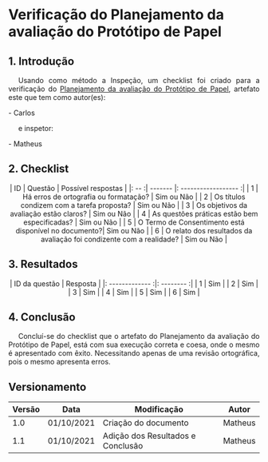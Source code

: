 # Verificação do Planejamento da avaliação do Protótipo de Papel

## 1. Introdução
<p style="text-indent: 20px; text-align: justify">
Usando como método a Inspeção, um checklist foi criado para a verificação do <a href="https://interacao-humano-computador.github.io/2021.1-Detran-DF/analiseRequisitos/guiaDeEstilo/" target="_blank">Planejamento da avaliação do Protótipo de Papel</a>, artefato este que tem como autor(es):
</p>
- Carlos
<p style="text-indent: 20px; text-align: justify">
e inspetor:
</p>
- Matheus

## 2. Checklist

<center>

| ID | Questão | Possível respostas |
|: -- :| ------- |: ------------------ :|
| 1 | Há erros de ortografia ou formatação? | Sim ou Não |
| 2 | Os títulos condizem com a tarefa proposta? | Sim ou Não |
| 3 | Os objetivos da avaliação estão claros? | Sim ou Não |
| 4 | As questões práticas estão bem especificadas? | Sim ou Não |
| 5 | O Termo de Consentimento está disponível no documento?| Sim ou Não |
| 6 | O relato dos resultados da avaliação foi condizente com a realidade? | Sim ou Não |

</center>

## 3. Resultados

<center>

| ID da questão | Resposta |
|: ------------- :|: -------- :|
| 1 | Sim |
| 2 | Sim |
| 3 | Sim |
| 4 | Sim |
| 5 | Sim |
| 6 | Sim |


</center>

## 4. Conclusão 
<p style="text-indent: 20px; text-align: justify">
Concluí-se do checklist que o artefato do Planejamento da avaliação do Protótipo de Papel, está com sua execução correta e coesa, onde o mesmo é apresentado com êxito. Necessitando apenas de uma revisão ortográfica, pois o mesmo apresenta erros.
</p>

## Versionamento

| Versão | Data       | Modificação           | Autor  |
| ------ | ---------- | --------------------- | ------ |
| 1.0    | 01/10/2021 | Criação do documento  | Matheus |
| 1.1    | 01/10/2021 | Adição dos Resultados e Conclusão | Matheus |